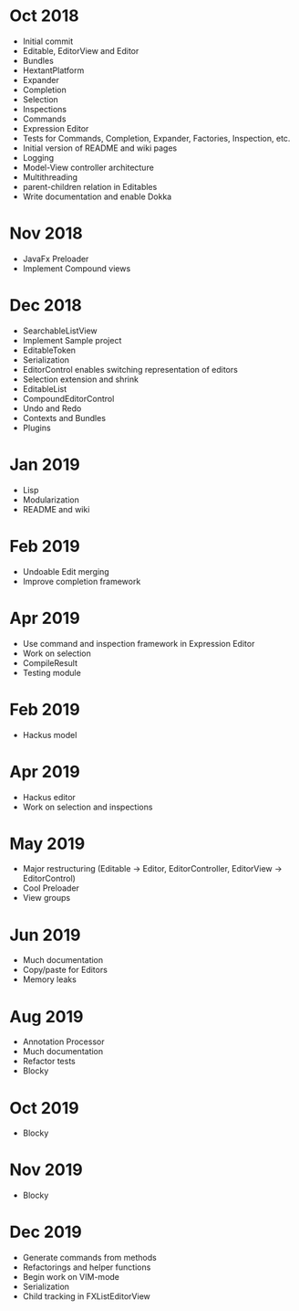 # Oct 2018
- Initial commit
- Editable, EditorView and Editor
- Bundles
- HextantPlatform
- Expander
- Completion
- Selection
- Inspections
- Commands
- Expression Editor
- Tests for Commands, Completion, Expander, Factories, Inspection, etc.
- Initial version of README and wiki pages
- Logging
- Model-View controller architecture
- Multithreading
- parent-children relation in Editables
- Write documentation and enable Dokka

# Nov 2018
- JavaFx Preloader
- Implement Compound views

# Dec 2018
- SearchableListView
- Implement Sample project
- EditableToken
- Serialization
- EditorControl enables switching representation of editors
- Selection extension and shrink
- EditableList
- CompoundEditorControl
- Undo and Redo
- Contexts and Bundles
- Plugins

# Jan 2019
- Lisp
- Modularization
- README and wiki

# Feb 2019
- Undoable Edit merging
- Improve completion framework

# Apr 2019
- Use command and inspection framework in Expression Editor
- Work on selection
- CompileResult
- Testing module

# Feb 2019
- Hackus model

# Apr 2019
- Hackus editor
- Work on selection and inspections

# May 2019
- Major restructuring (Editable -> Editor, EditorController, EditorView -> EditorControl)
- Cool Preloader
- View groups

# Jun 2019
- Much documentation
- Copy/paste for Editors
- Memory leaks

# Aug 2019
- Annotation Processor
- Much documentation
- Refactor tests
- Blocky

# Oct 2019
- Blocky

# Nov 2019
- Blocky

# Dec 2019
- Generate commands from methods
- Refactorings and helper functions
- Begin work on VIM-mode
- Serialization
- Child tracking in FXListEditorView
